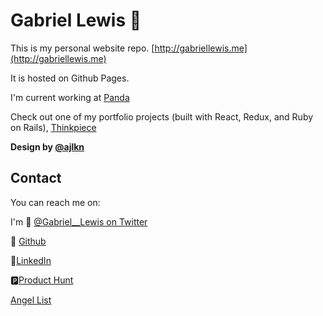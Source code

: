 # Gabriel Lewis 🦆

This is my personal website repo. [http://gabriellewis.me](http://gabriellewis.me)

It is hosted on Github Pages.

I'm current working at [Panda](http://panda.af)

Check out one of my portfolio projects (built with React, Redux, and Ruby on Rails), [Thinkpiece](http://thinkpiece.space)

**Design by [@ajlkn](https://aj.lkn.io/)**

## Contact

You can reach me on:

I'm 🐤 [@Gabriel__Lewis on Twitter](https://www.twitter.com/@gabriel__lewis)

🐙 [Github](https://www.github.com/gabriel-lewis)

💼[LinkedIn](https://www.linkedin.com/in/gabriellewis0)

🅿️[Product Hunt](https://www.producthunt.com/@gabriel__lewis)

[Angel List](https://angel.co/gabriel-lewis)
